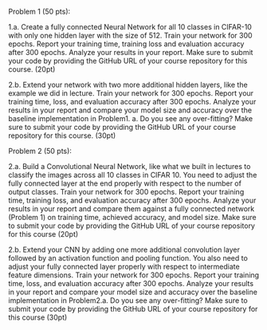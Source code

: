Problem 1 (50 pts):

1.a. Create a fully connected Neural Network for all 10 classes in CIFAR-10 with only one hidden layer with the size of 512. Train your network for 300 epochs. Report your training time, training loss and evaluation accuracy after 300 epochs. Analyze your results in your report. Make sure to submit your code by providing the GitHub URL of your course repository for this course. (20pt)

2.b. Extend your network with two more additional hidden layers, like the example we did in lecture. Train your network for 300 epochs. Report your training time, loss, and evaluation accuracy after 300 epochs. Analyze your results in your report and compare your model size and accuracy over the baseline implementation in Problem1. a. Do you see any over-fitting? Make sure to submit your code by providing the GitHub URL of your course repository for this course. (30pt)


Problem 2 (50 pts):

2.a. Build a Convolutional Neural Network, like what we built in lectures to classify the images across all 10 classes in CIFAR 10. You need to adjust the fully connected layer at the end properly with respect to the number of output classes. Train your network for 300 epochs. Report your training time, training loss, and evaluation accuracy after 300 epochs. Analyze your results in your report and compare them against a fully connected network (Problem 1) on training time, achieved accuracy, and model size. Make sure to submit your code by providing the GitHub URL of your course repository for this course (20pt)

2.b. Extend your CNN by adding one more additional convolution layer followed by an activation function and pooling function. You also need to adjust your fully connected layer properly with respect to intermediate feature dimensions. Train your network for 300 epochs. Report your training time, loss, and evaluation accuracy after 300 epochs. Analyze your results in your report and compare your model size and accuracy over the baseline implementation in Problem2.a. Do you see any over-fitting? Make sure to submit your code by providing the GitHub URL of your course repository for this course (30pt)
